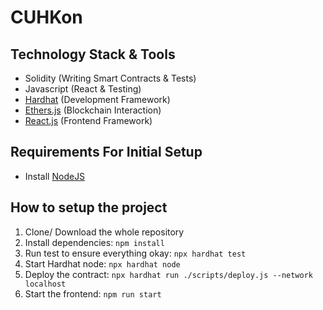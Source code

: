 # CUHKon

## Technology Stack & Tools

- Solidity (Writing Smart Contracts & Tests)
- Javascript (React & Testing)
- [Hardhat](https://hardhat.org/) (Development Framework)
- [Ethers.js](https://docs.ethers.io/v5/) (Blockchain Interaction)
- [React.js](https://reactjs.org/) (Frontend Framework)

## Requirements For Initial Setup
- Install [NodeJS](https://nodejs.org/en/)

## How to setup the project
1. Clone/ Download the whole repository
2. Install dependencies: `npm install`
3. Run test to ensure everything okay: `npx hardhat test`
4. Start Hardhat node: `npx hardhat node`
5. Deploy the contract: `npx hardhat run ./scripts/deploy.js --network localhost`
6. Start the frontend: `npm run start`  